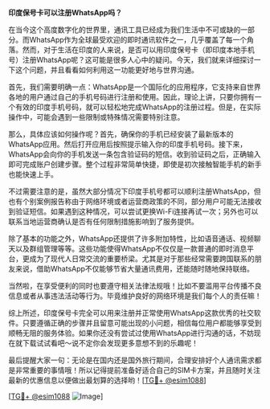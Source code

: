 **印度保号卡可以注册WhatsApp吗？**

在当今这个高度数字化的世界里，通讯工具已经成为我们生活中不可或缺的一部分。而WhatsApp作为全球最受欢迎的即时通讯软件之一，几乎覆盖了每一个角落。然而，对于生活在印度的人来说，是否可以用印度保号卡（即印度本地手机号）注册WhatsApp呢？这可能是很多人心中的疑问。今天，我们就来详细探讨一下这个问题，并且看看如何利用这一功能更好地与世界沟通。

首先，我们需要明确一点：WhatsApp是一个国际化的应用程序，它支持来自世界各地的用户通过自己的手机号码进行注册和使用。因此，理论上讲，只要你拥有一个有效的印度手机号码，就可以轻松地完成WhatsApp的注册过程。但是，在实际操作中，可能会遇到一些限制或特殊情况需要特别注意。

那么，具体应该如何操作呢？首先，确保你的手机已经安装了最新版本的WhatsApp应用。然后打开应用后按照提示输入你的印度手机号码。接下来，WhatsApp会向你的手机发送一条包含验证码的短信。收到验证码之后，正确输入即可完成账户创建步骤。整个过程非常简单快捷，即使是初次接触智能手机的新手也能快速上手。

不过需要注意的是，虽然大部分情况下印度手机号都可以顺利注册WhatsApp，但也有个别案例报告称由于网络环境或者运营商政策的不同，部分用户可能无法接收到验证短信。如果遇到这种情况，可以尝试更换Wi-Fi连接再试一次；另外也可以联系当地运营商确认是否有任何限制措施影响到了服务提供。

除了基本的功能之外，WhatsApp还提供了许多附加特性，比如语音通话、视频聊天以及群组管理等等。这些功能使得WhatsApp不仅仅是一款普通的即时消息平台，更成为了现代人日常交流的重要桥梁。尤其是对于那些经常需要跨国联系的朋友来说，借助WhatsApp不仅能够节省大量通讯费用，还能随时随地保持联络。

当然啦，在享受便利的同时也要遵守相关法律法规哦！比如不要滥用平台传播不良信息或者从事违法活动等行为。毕竟维护良好的网络环境是我们每个人的责任嘛！

综上所述，印度保号卡完全可以用来注册并正常使用WhatsApp这款优秀的社交软件。只要遵循正确的步骤并且留意可能出现的小问题，相信每位用户都能够享受到顺畅无阻的服务体验。如果你还没有尝试过使用WhatsApp进行沟通的话，不妨现在就下载试试看吧～说不定你会发现更多意想不到的乐趣呢！

最后提醒大家一句：无论是在国内还是国外旅行期间，合理安排好个人通讯需求都是非常重要的事情哦！所以记得提前准备好适合自己的SIM卡方案，并且随时关注最新的优惠信息以便做出最划算的选择哟！[[TG💪+ @esim1088](https://t.me/s/esim1088)]

[[TG💪+ @esim1088](https://t.me/s/esim1088) ![Image](https://i.postimg.cc/4NQfJmqS/Snipaste-2025-05-13-00-14-12.png)]